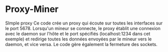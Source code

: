 # Proxy-Miner
SImple proxy 
Ce code crée un proxy qui écoute sur toutes les interfaces sur le port 5678. Lorsqu'un mineur se connecte, le proxy établit une connexion avec le daemon sur l'hôte et le port spécifiés (localhost:1234 dans cet exemple) et redirige toutes les données envoyées par le mineur vers le daemon, et vice versa. Le code gère également la fermeture des sockets.
